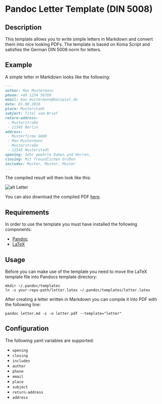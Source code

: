 # Pandoc Letter Template (DIN 5008)

## Description

This template allows you to write simple letters in Markdown and convert them
into nice looking PDFs. The template is based on Koma Script and satisfies
the German DIN 5008 norm for letters.


## Example

A simple letter in Markdown looks like the following:

```markdown
---
author: Max Mustermann
phone: +49 1234 56789
email: max.mustermann@beispiel.de
date: 01.08.2016
place: Musterstadt
subject: Titel vom Brief
return-address:
 - Musterstraße
 - 12345 Berlin
address:
 - Musterfirma GmbH
 - Max Mustermann
 - Musterstraße
 - 12345 Musterstadt
opening: Sehr geehrte Damen und Herren,
closing: Mit freundlichen Grüßen
includes: Muster, Muster, Muster
...
```

The compiled result will then look like this:

![alt Letter](https://github.com/benedu/pandoc-letter/raw/master/example/letter.png)

You can also download the compiled PDF [here](https://github.com/benedu/pandoc-letter/raw/master/example/letter.pdf).


## Requirements

In order to use the template you must have installed the following components:

- [Pandoc](http://pandoc.org/installing.html)
- [LaTeX](https://latex-project.org/ftp.html)


## Usage

Before you can make use of the template you need to move the LaTeX template file
into Pandocs template directory:

```
mkdir ~/.pandoc/templates
ln -s your-repo-path/letter.latex ~/.pandoc/templates/letter.latex
```

After creating a letter written in Markdown you can compile it into PDF with the
following line:

`pandoc letter.md -s -o letter.pdf --template="letter"`


## Configuration

The following yaml variables are supported:

- `opening`
- `closing`
- `includes`
- `author`
- `phone`
- `email`
- `place`
- `subject`
- `return-address`
- `address`
